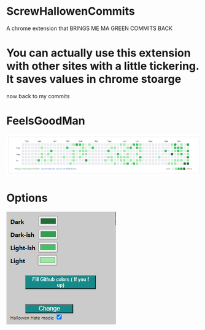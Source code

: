 # ScrewHallowenCommits
A chrome extension that BRINGS ME MA GREEN COMMITS BACK

# You can actually use this extension with other sites with a little tickering. It saves values in chrome stoarge 


now back to my commits


# FeelsGoodMan
![image](https://github.com/Sal7one/ScrewHallowenCommits/blob/master/redmeimage.png?raw=true)

# Options
![image](https://github.com/Sal7one/ScrewHallowenCommits/blob/master/extension_screenshot.png?raw=true)

